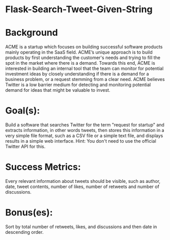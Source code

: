  # Flask-Search-Tweet-Given-String
  
# Background

ACME is a startup which focuses on building successful software products mainly operating in the SaaS field. ACME’s unique approach is to build products by first understanding the customer's needs and trying to fill the spot in the market where there is a demand. Towards this end, ACME is interested in building an internal tool that the team can monitor for potential investment ideas by closely understanding if there is a demand for a business problem, or a request stemming from a clear need.
ACME believes Twitter is a low barrier medium for detecting and monitoring potential demand for ideas that might be valuable to invest.

# Goal(s):

Build a software that searches Twitter for the term "request for startup" and extracts information, in other words tweets, then stores this information in a very simple file format, such as a CSV file or a simple text file, and displays results in a simple web interface.
Hint: You don't need to use the official Twitter API for this.

# Success Metrics:
Every relevant information about tweets should be visible, such as author, date, tweet contents, number of likes, number of retweets and number of discussions.

# Bonus(es):
Sort by total number of retweets, likes, and discussions and then date in descending order.
